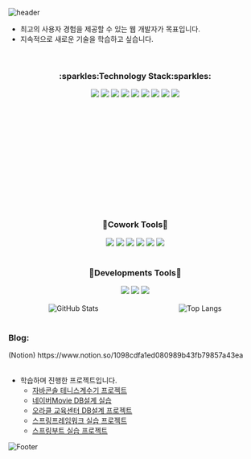 
![header](https://capsule-render.vercel.app/api?type=cylinder&color=auto&height=150&section=header&text=안녕하세요~👋&fontSize=24)
<!--
**im9613/im9613** is a ✨ _special_ ✨ repository because its `README.md` (this file) appears on your GitHub profile.

Here are some ideas to get you started:

- 🔭 I’m currently working on ...
- 🌱 I’m currently learning ...
- 👯 I’m looking to collaborate on ...
- 🤔 I’m looking for help with ...
- 💬 Ask me about ...
- 📫 How to reach me: ...
- 😄 Pronouns: ...
- ⚡ Fun fact: ...
-->

* 최고의 사용자 경험을 제공할 수 있는 웹 개발자가 목표입니다.
* 지속적으로 새로운 기술을 학습하고 싶습니다.
<br>
<div align="center">
  <h3>:sparkles:Technology Stack:sparkles:</h3>
</div>

  <div align="center" style="margin-bottom: 200px;">
    <img src="https://img.shields.io/badge/CSS3-1572B6?style=flat-square&logo=css3&logoColor=white">
    <img src="https://img.shields.io/badge/JavaScript-F7DF1E?style=flat-square&logo=javascript&logoColor=white">
    <img src="https://img.shields.io/badge/HTML5-E34F26?style=flat-square&logo=html5&logoColor=white">
    <img src="https://img.shields.io/badge/Java-F80000?style=flat-square&logo=Java&logoColor=white">
    <img src="https://img.shields.io/badge/Spring-6DB33F?style=flat-square&logo=Spring&logoColor=white">
    <img src="https://img.shields.io/badge/SpringBoot-6DB33F?style=flat-square&logo=SpringBoot&logoColor=white">
    <img src="https://img.shields.io/badge/SpringSecurity-6DB33F?style=flat-square&logo=springsecurity&logoColor=white">
    <img src="https://img.shields.io/badge/jQuery-0769AD?style=flat-square&logo=jquery&logoColor=white">
    <img src="https://img.shields.io/badge/Oracle-F80000?style=flat-square&logo=oracle&logoColor=white">
  </div>
<br>

<div align="center">
  <h3>🤝Cowork Tools🤝</h3>
</div>

  <div align="center">
    <img src="https://img.shields.io/badge/Discord-5865F2?style=flat-square&logo=discord&logoColor=white">
    <img src="https://img.shields.io/badge/Notion-000000?style=flat-square&logo=notion&logoColor=white">
    <img src="https://img.shields.io/badge/Slack-4A154B?style=flat-square&logo=slack&logoColor=white">
    <img src="https://img.shields.io/badge/Postman-FF6C37?style=flat-square&logo=postman&logoColor=white">
    <img src="https://img.shields.io/badge/Webex-000000?style=flat-square&logo=webex&logoColor=white">
    <img src="https://img.shields.io/badge/Figma-F24E1E?style=flat-square&logo=figma&logoColor=white">
  </div>
<br>  
<div align="center">
  <h3>🔨Developments Tools🔨</h3>
</div>

  <div align="center">
    <img src="https://img.shields.io/badge/EclipseIDE-2C2255?style=flat-square&logo=eclipseide&logoColor=white">
    <img src="https://img.shields.io/badge/GitHub-181717?style=flat-square&logo=github&logoColor=white">
    <img src="https://img.shields.io/badge/VisualStudioCode-3B66BC?style=flat-square&logo=VisualStudioCode&logoColor=white">
  </div>
<br>
  
<div style="display: flex; justify-content: space-around; align-items: center;">
  <img src="https://github-readme-stats.vercel.app/api?username=im9613&show_icons=true&theme=dark" alt="GitHub Stats">
  <img src="https://github-readme-stats.vercel.app/api/top-langs/?username=im9613&layout=compact&hide=ruby" alt="Top Langs">
</div>
<br>

<div>
  <h3>Blog:</h3>(Notion)  https://www.notion.so/1098cdfa1ed080989b43fb79857a43ea
</div>
<br>

- 학습하며 진행한 프로젝트입니다.
  - [자바콘솔 테니스계수기 프로젝트](https://github.com/im9613/JavaTennisScore.git)
  - [네이버Movie DB설계 실습](https://github.com/im9613/MovieDataBase.git)
  - [오라클 교육센터 DB설계 프로젝트](https://github.com/im9613/EduCenter-DataBase.git)
  - [스프링프레임워크 실습 프로젝트](https://github.com/im9613/SpringPet.git)
  - [스프링부트 실습 프로젝트](https://github.com/im9613/SpringBootProject-bidon.git)
















![Footer](https://capsule-render.vercel.app/api?type=waving&color=auto&height=200&section=footer)
